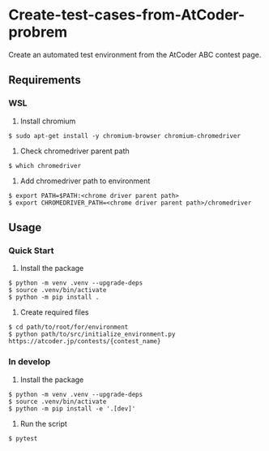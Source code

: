# Create-test-cases-from-AtCoder-probrem
Create an automated test environment from the AtCoder ABC contest page.

## Requirements
### WSL
1. Install chromium
```
$ sudo apt-get install -y chromium-browser chromium-chromedriver
```

1. Check chromedriver parent path
```
$ which chromedriver
```

1. Add chromedriver path to environment
```
$ export PATH=$PATH:<chrome driver parent path>
$ export CHROMEDRIVER_PATH=<chrome driver parent path>/chromedriver
```


## Usage
### Quick Start
1. Install the package
```
$ python -m venv .venv --upgrade-deps
$ source .venv/bin/activate
$ python -m pip install .
```

1. Create required files
```
$ cd path/to/root/for/environment
$ python path/to/src/initialize_environment.py https://atcoder.jp/contests/{contest_name}
```

### In develop
1. Install the package
```
$ python -m venv .venv --upgrade-deps
$ source .venv/bin/activate
$ python -m pip install -e '.[dev]'
```

1. Run the script
```
$ pytest
```
